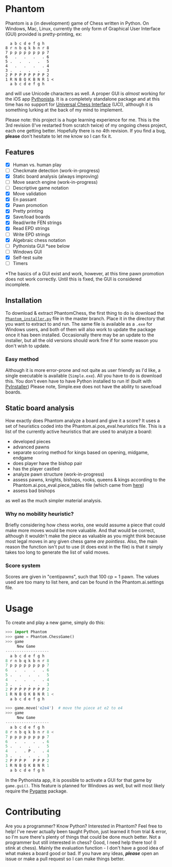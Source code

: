 # Phantom
Phantom is a (in development) game of Chess written in Python.  On Windows, Mac, Linux, currently the only form of Graphical User Interface (GUI) provided is pretty-printing, ex:
```
  a b c d e f g h   
8 r n b q k b n r 8 
7 p p p p p p p p 7 
6   .   .   .   . 6 
5 .   .   .   .   5 
4   .   .   .   . 4 
3 .   .   .   .   3 
2 P P P P P P P P 2 
1 R N B Q K B N R 1 < 
  a b c d e f g h   
```
and will use Unicode characters as well.  A proper GUI is *almost* working for the iOS app [Pythonista][pythonista].  It is a completely standalone package and at this time has no support for [Universal Chess Interface][UCI] (UCI), although it is something lurking at the back of my mind to implement.

Please note: this project is a huge learning experience for me.  This is the 3rd revision (I've restarted from scratch twice) of my ongoing chess project, each one getting better.  Hopefully there is no 4th revision.  If you find a bug, **please** don't hesitate to let me know so I can fix it.

## Features

- [x] Human vs. human play
- [ ] Checkmate detection  (work-in-progress)
- [x] Static board analysis (always improving)
- [ ] Move search engine (work-in-progress)
- [ ] Descriptive game notation
- [x] Move validation
- [x] En passant
- [x] Pawn promotion
- [x] Pretty printing
- [x] Save/load boards
- [x] Read/write FEN strings
- [x] Read EPD strings
- [ ] Write EPD strings
- [x] Algebraic chess notation
- [ ] Pythonista GUI *see below
- [ ] Windows GUI
- [x] Self-test suite
- [ ] Timers

*The basics of a GUI exist and work, however, at this time pawn promotion does not work correctly.  Until this is fixed, the GUI is considered incomplete.

## Installation
To download & extract PhantomChess, the first thing to do is download the [`Phantom_installer.py`](https://github.com/671620616/PhantomChess/blob/master/Phantom_installer.py) file in the master branch.  Place it in the directory that you want to extract to and run.  The same file is available as a `.exe` for Windows users, and both of them will also work to update the package once it has been installed.  Occasionally there may be an update to the installer, but all the old versions should work fine if for some reason you don't wish to update.

### Easy method
Although it is more error-prone and not quite as user friendly as I'd like, a single executable is available (`Simple.exe`).  All you have to do is download this.  You don't even have to have Python installed to run it! (built with [PyInstaller][pyinstall])  Please note, Simple.exe does not have the ability to save/load boards.

## Static board analysis
How exactly does Phantom analyze a board and give it a score?  It uses a set of heuristics coded into the Phantom.ai.pos_eval.heuristics file.  This is a list of the currently active heuristics that are used to analyze a board:

- developed pieces
- advanced pawns
- separate scoring method for kings based on opening, midgame, endgame
- does player have the bishop pair
- has the player castled
- analyze pawn structure (work-in-progress)
- assess pawns, knights, bishops, rooks, queens & kings according to the Phantom.ai.pos_eval.piece_tables file (which came from [here][piece_tables])
- assess bad bishops

as well as the much simpler material analysis.

### Why no mobility heuristic?
Briefly considering how chess works, one would assume a piece that could make more moves would be more valuable.  And that would be correct, although it wouldn't make the piece as valuable as you might think because most legal moves in any given chess game *are pointless*.  Also, the main reason the function isn't put to use (it does exist in the file) is that it simply takes too long to generate the list of valid moves.

### Score system
Scores are given in "centipawns", such that 100 cp = 1 pawn.  The values used are too many to list here, and can be found in the Phantom.ai.settings file.

# Usage
To create and play a new game, simply do this:

```python
>>> import Phantom
>>> game = Phantom.ChessGame()
>>> game
     New Game
-------------------
  a b c d e f g h   
8 r n b q k b n r 8 
7 p p p p p p p p 7 
6   .   .   .   . 6 
5 .   .   .   .   5 
4   .   .   .   . 4 
3 .   .   .   .   3 
2 P P P P P P P P 2 
1 R N B Q K B N R 1 < 
  a b c d e f g h   

>>> game.move('e2e4')  # move the piece at e2 to e4
>>> game
     New Game
-------------------
  a b c d e f g h   
8 r n b q k b n r 8 < 
7 p p p p p p p p 7 
6   .   .   .   . 6 
5 .   .   .   .   5 
4   .   . P .   . 4 
3 .   .   .   .   3 
2 P P P P   P P P 2 
1 R N B Q K B N R 1 
  a b c d e f g h
```

In the Pythonista app, it is possible to activate a GUI for that game by `game.gui()`.  This feature is planned for Windows as well, but will most likely require the [Pygame][pygame] package.

# Contributing
Are you a programmer?  Know Python?  Interested in Phantom?  Feel free to help! I've never actually been taught Python, just learned it from trial & error, so I'm sure there's plenty of things that could be done much better.
Not a programmer but still interested in chess? Good, I need help there too! (I stink at chess).  Mainly the evaluation function - I don't have a good idea of what makes a board good or bad.
If you have any ideas, ***please*** open an issue or make a pull request so I can make things better.

[pythonista]: http://omz-software.com/pythonista
[UCI]: http://en.wikipedia.org/wiki/Universal_Chess_Interface
[pyinstall]: https://github.com/pyinstaller/pyinstaller/wiki
[pygame]: http://pygame.org/news.html
[piece_tables]: https://chessprogramming.wikispaces.com/Simplified+evaluation+function
